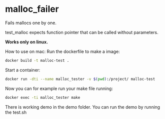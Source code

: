 # malloc_failer
Fails mallocs one by one.

test_malloc expects function pointer that can be called without parameters.

**Works only on linux.**

How to use on mac:
Run the dockerfile to make a image:
```sh
docker build -t malloc-test .
```
Start a container:
```sh
docker run -dti --name malloc_tester -v $(pwd):/project/ malloc-test
```
Now you can for example run your make file running:
```sh
docker exec -ti malloc_tester make
```

There is working demo in the demo folder.
You can run the demo by running the test.sh

